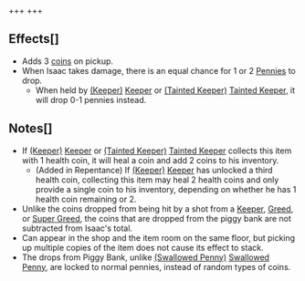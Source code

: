 +++
+++

Effects[]
---------


* Adds 3 [coins](/wiki/Coins "Coins") on pickup.
* When Isaac takes damage, there is an equal chance for 1 or 2 [Pennies](/wiki/Penny "Penny") to drop.
	+ When held by  [(Keeper)](/wiki/Keeper "Keeper") [Keeper](/wiki/Keeper "Keeper") or  [(Tainted Keeper)](/wiki/Tainted_Keeper "Tainted Keeper") [Tainted Keeper](/wiki/Tainted_Keeper "Tainted Keeper"), it will drop 0-1 pennies instead.


Notes[]
-------


* If  [(Keeper)](/wiki/Keeper "Keeper") [Keeper](/wiki/Keeper "Keeper") or  [(Tainted Keeper)](/wiki/Tainted_Keeper "Tainted Keeper") [Tainted Keeper](/wiki/Tainted_Keeper "Tainted Keeper") collects this item with 1 health coin, it will heal a coin and add 2 coins to his inventory.
	+ (Added in Repentance) If  [(Keeper)](/wiki/Keeper "Keeper") [Keeper](/wiki/Keeper "Keeper") has unlocked a third health coin, collecting this item may heal 2 health coins and only provide a single coin to his inventory, depending on whether he has 1 health coin remaining or 2.
* Unlike the coins dropped from being hit by a shot from a [Keeper](/wiki/Keeper_(Enemy) "Keeper (Enemy)"), [Greed](/wiki/Greed "Greed"), or [Super Greed](/wiki/Super_Greed "Super Greed"), the coins that are dropped from the piggy bank are not subtracted from Isaac's total.
* Can appear in the shop and the item room on the same floor, but picking up multiple copies of the item does not cause its effect to stack.
* The drops from Piggy Bank, unlike [(Swallowed Penny)](/wiki/Swallowed_Penny "Swallowed Penny") [Swallowed Penny](/wiki/Swallowed_Penny "Swallowed Penny"), are locked to normal pennies, instead of random types of coins.


